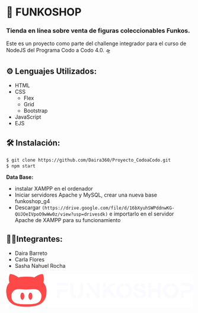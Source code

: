 # 🚀 FUNKOSHOP

### Tienda en línea sobre venta de figuras coleccionables Funkos.

Este es un proyecto como parte del challenge integrador para el curso de NodeJS del Programa Codo a Codo 4.0. 🛸

## ⚙️ Lenguajes Utilizados:

- HTML
- CSS
    - Flex
    - Grid
    - Bootstrap
- JavaScript
- EJS

## 🛠️ Instalación: 
```
$ git clone https://github.com/Daira360/Proyecto_CodoaCodo.git
$ npm start
```

**Data Base:**
- instalar XAMPP en el ordenador
- Iniciar servidores Apache y MySQL, crear una nueva base funkoshop_g4
- Descargar ```(https://drive.google.com/file/d/16bXyuhSWPddnwKG-QUJOeIVpoO9wWw0z/view?usp=drivesdk)``` e importarlo en el servidor Apache de XAMPP para su funcionamiento



## 👨‍💻Integrantes:

- Daira	Barreto
- Carla	Flores
- Sasha Nahuel Rocha


![](public/Assets/Img/branding/logo_light_horizontal.svg)

